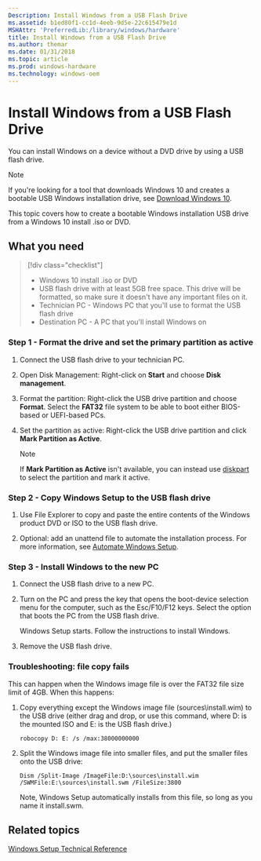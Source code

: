 ```yaml
---
Description: Install Windows from a USB Flash Drive
ms.assetid: b1ed80f1-cc1d-4eeb-9d5e-22c615479e1d
MSHAttr: 'PreferredLib:/library/windows/hardware'
title: Install Windows from a USB Flash Drive
ms.author: themar
ms.date: 01/31/2018
ms.topic: article
ms.prod: windows-hardware
ms.technology: windows-oem
---
```


# Install Windows from a USB Flash Drive


You can install Windows on a device without a DVD drive by using a USB flash drive. 

> [!Note]
> If you're looking for a tool that downloads Windows 10 and creates a bootable USB Windows installation drive, see [Download Windows 10](https://www.microsoft.com/en-us/software-download/windows10).

This topic covers how to create a bootable Windows installation USB drive from a Windows 10 install .iso or DVD.

## What you need

> [!div class="checklist"]
> * Windows 10 install .iso or DVD
> * USB flash drive with at least 5GB free space. This drive will be formatted, so make sure it doesn't have any important files on it.
> * Technician PC - Windows PC that you'll use to format the USB flash drive
> * Destination PC - A PC that you'll install Windows on

### Step 1 - Format the drive and set the primary partition as active

1.  Connect the USB flash drive to your technician PC.

2.  Open Disk Management: Right-click on **Start** and choose **Disk management**.

3.  Format the partition: Right-click the USB drive partition and choose **Format**. Select the **FAT32** file system to be able to boot either BIOS-based or UEFI-based PCs.

4.  Set the partition as active: Right-click the USB drive partition and click **Mark Partition as Active**.

    > [!Note]
    > If **Mark Partition as Active** isn't available, you can instead use [diskpart](https://technet.microsoft.com/en-us/library/cc770877.aspx) to select the partition and mark it active.

### Step 2 - Copy Windows Setup to the USB flash drive

1.  Use File Explorer to copy and paste the entire contents of the Windows product DVD or ISO to the USB flash drive.

2.  Optional: add an unattend file to automate the installation process. For more information, see [Automate Windows Setup](windows-setup-automation-overview.md).

### Step 3 - Install Windows to the new PC

1.  Connect the USB flash drive to a new PC.

2.  Turn on the PC and press the key that opens the boot-device selection menu for the computer, such as the Esc/F10/F12 keys. Select the option that boots the PC from the USB flash drive.

    Windows Setup starts. Follow the instructions to install Windows.

3.  Remove the USB flash drive.

### Troubleshooting: file copy fails

This can happen when the Windows image file is over the FAT32 file size limit of 4GB. When this happens:

1. Copy everything except the Windows image file (sources\install.wim) to the USB drive (either drag and drop, or use this command, where D: is the mounted ISO and E: is the USB flash drive.)
   ```
   robocopy D: E: /s /max:38000000000
   ```

2. Split the Windows image file into smaller files, and put the smaller files onto the USB drive:
   ```
   Dism /Split-Image /ImageFile:D:\sources\install.wim /SWMFile:E:\sources\install.swm /FileSize:3800
   ```

   Note, Windows Setup automatically installs from this file, so long as you name it install.swm.

## <span id="related_topics"></span>Related topics


[Windows Setup Technical Reference](windows-setup-technical-reference.md)

 

 






